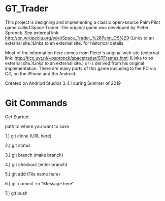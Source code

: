 # GT_Trader
 
This project is designing and implementing a classic open-source Palm Pilot game called Space Trader. The original game was developed by Pieter Spronck. See external link: http://en.wikipedia.org/wiki/Space_Trader_%28Palm_OS%29 (Links to an external site.)Links to an external site. for historical details.

Most of the information here comes from Pieter's original web site (external link: http://ticc.uvt.nl/~pspronck/spacetrader/STFrames.html (Links to an external site.)Links to an external site.) or is derived from his original implementation. There are many ports of this game including to the PC via C#, on the iPhone and the Android. 

Created on Andriod Studios 3.4.1 during Summer of 2019

# Git Commands
Get Started:

path to where you want to save

1.) git clone (URL here)

2.) git status

3.) git branch (make branch)

4.) git checkout (enter branch)

5.) git add (File name here)

6.) git commit -m "Message here".

7.) git push
